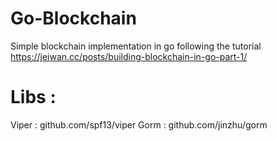 # Go-Blockchain
Simple blockchain implementation in go following the tutorial https://jeiwan.cc/posts/building-blockchain-in-go-part-1/
# Libs :
Viper : github.com/spf13/viper
Gorm : github.com/jinzhu/gorm
